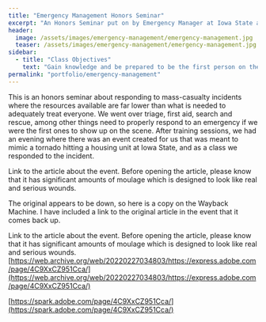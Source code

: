 ```yaml
---
title: "Emergency Management Honors Seminar"
excerpt: "An Honors Seminar put on by Emergency Manager at Iowa State about how to respond to emergencies."
header:
  image: /assets/images/emergency-management/emergency-management.jpg
  teaser: /assets/images/emergency-management/emergency-management.jpg
sidebar:
  - title: "Class Objectives"
    text: "Gain knowledge and be prepared to be the first person on the scene of an emergency."
permalink: "portfolio/emergency-management"
---
```

This is an honors seminar about responding to mass-casualty incidents where the resources available are far lower than what is needed to adequately treat everyone. We went over triage, first aid, search and rescue, among other things need to properly respond to an emergency if we were the first ones to show up on the scene. After training sessions, we had an evening where there was an event created for us that was meant to mimic a tornado hitting a housing unit at Iowa State, and as a class we responded to the incident.

Link to the article about the event. Before opening the article, please know that it has significant amounts of moulage which is designed to look like real and serious wounds.

The original appears to be down, so here is a copy on the Wayback Machine. I have included a link to the original article in the event that it comes back up.

Link to the article about the event. Before opening the article, please know that it has significant amounts of moulage which is designed to look like real and serious wounds.
[https://web.archive.org/web/20220227034803/https://express.adobe.com/page/4C9XxCZ951Cca/](https://web.archive.org/web/20220227034803/https://express.adobe.com/page/4C9XxCZ951Cca/)

[https://spark.adobe.com/page/4C9XxCZ951Cca/](https://spark.adobe.com/page/4C9XxCZ951Cca/)